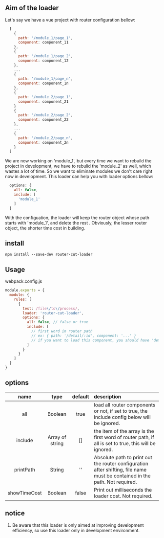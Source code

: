 ## Aim of the loader
Let's say we have a vue project with router configuration bellow:
```js
  [
    {
      path: '/module_1/page_1',
      component: component_11
    },
    {
      path: '/module_1/page_2',
      component: component_12
    },
    ...
    {
      path: '/module_1/page_n',
      component: component_1n
    },
    {
      path: '/module_2/page_1',
      component: component_21
    }
    {
      path: '/module_2/page_2',
      component: component_22
    },
    ...
    {
      path: '/module_2/page_n',
      component: component_2n
    }
  ]
```
We are now working on 'module_1', but every time we want to rebuild the project in development, we have to rebulid the 'module_2' as well, which wastes a lot of time. So we want to eliminate modules we don't care right now in development. This loader can help you with loader options bellow:
```js
  options: {
    all: false,
    include: [
      'module_1'
    ]
  }
```
With the configuation, the loader will keep the router object whose path starts with 'module_1', and delete the rest . Obviously, the lesser router object, the shorter time cost in building.


## install

`
  npm install --save-dev router-cut-loader
`

## Usage
webpack.config.js

``` js
module.exports = {
  module: {
    rules: [
      {
        test: /file\/to\/process/,
        loader: 'router-cut-loader',
        options: {
          all: false, // false or true
          include: [
            // first word in router path
            // ex: { path: '/detail/:id', component: '...' }
            // if you want to load this component, you should have "detail" written here
          ]
        }
      }
    ]
  }
}
```
## options

name|type|default|description
:---:|:--:|:---:|:---
all|Boolean|true|load all router components or not, if set to true, the include config below will be ignored.
include|Array of string|[]|the item of the array is the first word of router path, if all is set to true, this will be ignored.
printPath|String|''|Absolute path to print out the router configuration after shifting, file name must be contained in the path. Not required.
showTimeCost|Boolean|false|Print out milliseconds the loader cost. Not required.

## notice

1. Be aware that this loader is only aimed at improving development efficiency, so use this loader only in development environment.
